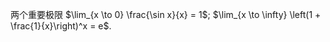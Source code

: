 两个重要极限 $\lim_{x \to 0} \frac{\sin x}{x} = 1$; $\lim_{x \to \infty} \left(1 + \frac{1}{x}\right)^x = e$.
